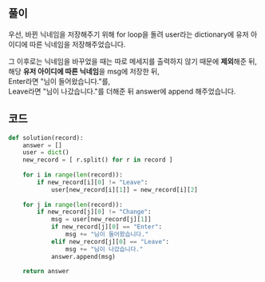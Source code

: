 ## 풀이

우선, 바뀐 닉네임을 저장해주기 위해 for loop을 돌려 user라는 dictionary에 유저 아이디에 따른 닉네임을 저장해주었습니다.  

그 이후로는 닉네임을 바꾸었을 때는 따로 메세지를 출력하지 않기 때문에 **제외**해준 뒤,  
해당 **유저 아이디에 따른 닉네임**을 msg에 저장한 뒤,  
Enter라면 "님이 들어왔습니다."를,  
Leave라면 "님이 나갔습니다."를 더해준 뒤 answer에 append 해주었습니다.  

## 코드
```python
def solution(record):
    answer = []
    user = dict()
    new_record = [ r.split() for r in record ]
    
    for i in range(len(record)):
        if new_record[i][0] != "Leave":
            user[new_record[i][1]] = new_record[i][2]
            
    for j in range(len(record)):
        if new_record[j][0] != "Change":
            msg = user[new_record[j][1]]
            if new_record[j][0] == "Enter":
                msg += "님이 들어왔습니다."
            elif new_record[j][0] == "Leave":
                msg += "님이 나갔습니다."
            answer.append(msg)
            
    return answer
```
